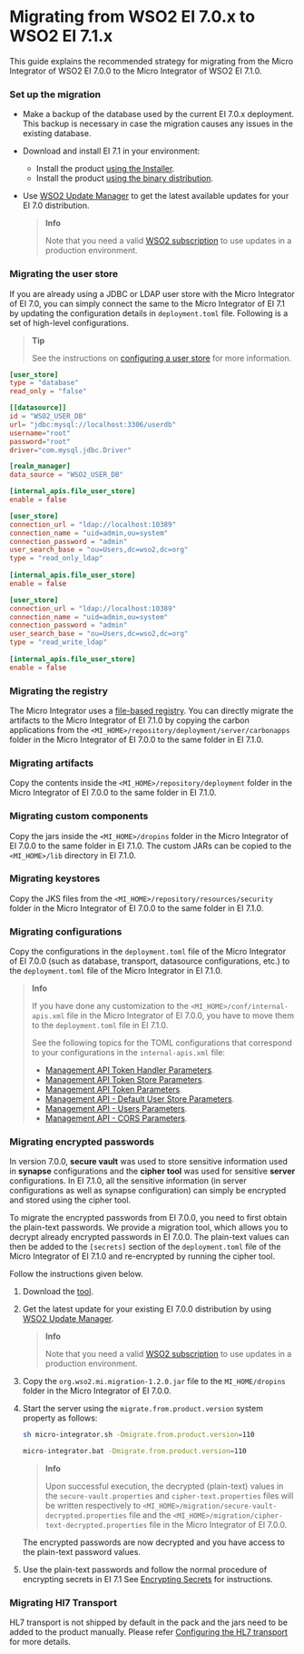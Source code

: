 # Migrating from WSO2 EI 7.0.x to WSO2 EI 7.1.x

This guide explains the recommended strategy for migrating from the Micro Integrator of WSO2 EI 7.0.0 to the Micro Integrator of WSO2 EI 7.1.0.

### Set up the migration

-	Make a backup of the database used by the current EI 7.0.x deployment. This backup is necessary in case the migration causes any issues in the existing database.
-	Download and install EI 7.1 in your environment:

	 -	Install the product [using the Installer](https://ei.docs.wso2.com/en/7.1.0/micro-integrator/setup/installation/install_in_vm_installer/).
	 -	Install the product [using the binary distribution](https://ei.docs.wso2.com/en/7.1.0/micro-integrator/setup/installation/install_in_vm_binary/).

-	Use [WSO2 Update Manager](https://updates.docs.wso2.com/en/latest/) to get the latest available updates for your EI 7.0 distribution.

	 >**Info**
	 >
	 >	Note that you need a valid [WSO2 subscription](https://wso2.com/subscription) to use updates in a production environment.

### Migrating the user store

If you are already using a JDBC or LDAP user store with the Micro Integrator of EI 7.0, you can simply connect the same to the Micro Integrator of EI 7.1 by updating the configuration details in `deployment.toml` file. Following is a set of high-level configurations. 

>**Tip**
>
>See the instructions on [configuring a user store](https://ei.docs.wso2.com/en/7.1.0/micro-integrator/setup/user_stores/setting_up_a_userstore/) for more information.

```toml tab='RDBMS User Store'
[user_store]
type = "database"
read_only = "false"

[[datasource]]
id = "WSO2_USER_DB"
url= "jdbc:mysql://localhost:3306/userdb"
username="root"
password="root"
driver="com.mysql.jdbc.Driver"

[realm_manager]
data_source = "WSO2_USER_DB" 

[internal_apis.file_user_store]
enable = false
```

```toml tab='Read-Only LDAP User Store'
[user_store]
connection_url = "ldap://localhost:10389"  
connection_name = "uid=admin,ou=system"
connection_password = "admin"  
user_search_base = "ou=Users,dc=wso2,dc=org"
type = "read_only_ldap"
   
[internal_apis.file_user_store]
enable = false
```

```toml tab='Read-Write LDAP User Store'
[user_store]
connection_url = "ldap://localhost:10389"  
connection_name = "uid=admin,ou=system"
connection_password = "admin"  
user_search_base = "ou=Users,dc=wso2,dc=org"
type = "read_write_ldap"
   
[internal_apis.file_user_store]
enable = false
```

### Migrating the registry
The Micro Integrator uses a [file-based registry](https://ei.docs.wso2.com/en/7.1.0/micro-integrator/setup/deployment/file_based_registry/). You can directly migrate the artifacts to the Micro Integrator of EI 7.1.0 by copying the carbon applications from the `<MI_HOME>/repository/deployment/server/carbonapps` folder in the Micro Integrator of EI 7.0.0 to the same folder in EI 7.1.0. 

### Migrating artifacts
Copy the contents inside the `<MI_HOME>/repository/deployment` folder in the Micro Integrator of EI 7.0.0 to the same folder in EI 7.1.0.

### Migrating custom components
Copy the jars inside the `<MI_HOME>/dropins` folder in the Micro Integrator of EI 7.0.0 to the same folder in EI 7.1.0. The custom JARs can be copied to the `<MI_HOME>/lib` directory in EI 7.1.0.

### Migrating keystores
Copy the JKS files from the `<MI_HOME>/repository/resources/security` folder in the Micro Integrator of EI 7.0.0 to the same folder in EI 7.1.0.

### Migrating configurations
Copy the configurations in the `deployment.toml` file of the Micro Integrator of EI 7.0.0 (such as database, transport, datasource configurations, etc.) to the `deployment.toml` file of the Micro Integrator in EI 7.1.0.

>**Info**
>
>If you have done any customization to the `<MI_HOME>/conf/internal-apis.xml` file in the Micro Integrator of EI 7.0.0, you have to move them to the `deployment.toml` file in EI 7.1.0. 
>
>See the following topics for the TOML configurations that correspond to your configurations in the `internal-apis.xml` file:
>
>-	[Management API Token Handler Parameters](https://ei.docs.wso2.com/en/7.1.0/micro-integrator/references/config-catalog/#management-api-token-handler).
>-	[Management API Token Store Parameters](https://ei.docs.wso2.com/en/7.1.0/micro-integrator/references/config-catalog/#management-api-token-store).
>-	[Management API Token Parameters](https://ei.docs.wso2.com/en/7.1.0/micro-integrator/references/config-catalog/#management-api-token).
>-	[Management API - Default User Store Parameters](https://ei.docs.wso2.com/en/7.1.0/micro-integrator/references/config-catalog/#management-api-default-user-store).
>-	[Management API - Users Parameters](https://ei.docs.wso2.com/en/7.1.0/micro-integrator/references/config-catalog/#management-api-users).
>-	[Management API - CORS Parameters](https://ei.docs.wso2.com/en/7.1.0/micro-integrator/references/config-catalog/#management-api-cors).

### Migrating encrypted passwords

In version 7.0.0, **secure vault** was used to store sensitive information used in **synapse** configurations and the **cipher tool** was used for sensitive **server** configurations. In EI 7.1.0, all the sensitive information (in server configurations as well as synapse configuration) can simply be encrypted and stored using the cipher tool.

To migrate the encrypted passwords from EI 7.0.0, you need to first obtain the plain-text passwords. We provide a migration tool, which allows you to decrypt already encrypted passwords in EI 7.0.0.  The plain-text values can then be added to the `[secrets]` section of the `deployment.toml` file of the Micro Integrator of EI 7.1.0 and re-encrypted by running the cipher tool. 

Follow the instructions given below.

1. Download the [tool](https://github.com/wso2-docs/WSO2_EI/blob/master/migration-client/org.wso2.mi.migration-1.2.0.jar).
2. Get the latest update for your existing EI 7.0.0 distribution by using [WSO2 Update Manager](https://updates.docs.wso2.com/en/latest/).

    >**Info**
    > 
	>	Note that you need a valid [WSO2 subscription](https://wso2.com/subscription) to use updates in a production environment.

3. Copy the `org.wso2.mi.migration-1.2.0.jar` file to the `MI_HOME/dropins` folder in the Micro Integrator of EI 7.0.0.

4. Start the server using the `migrate.from.product.version` system property as follows:

	```bash tab='On Linux/Unix'
	sh micro-integrator.sh -Dmigrate.from.product.version=110
	```
	
	```bash tab='On Windows'
	micro-integrator.bat -Dmigrate.from.product.version=110
	```

    >**Info**
	>
    >Upon successful execution, the decrypted (plain-text) values in the `secure-vault.properties` and `cipher-text.properties` files will be written respectively to `<MI_HOME>/migration/secure-vault-decrypted.properties` file and the `<MI_HOME>/migration/cipher-text-decrypted.properties` file in the Micro Integrator of EI 7.0.0.

	The encrypted passwords are now decrypted and you have access to the plain-text password values.

5.	Use the plain-text passwords and follow the normal procedure of encrypting secrets in EI 7.1 See [Encrypting Secrets](https://ei.docs.wso2.com/en/7.1.0/micro-integrator/setup/security/encrypting_plain_text/) for instructions.

### Migrating Hl7 Transport

HL7 transport is not shipped by default in the pack and the jars need to be added to the product manually. Please 
refer [Configuring the HL7 transport](https://ei.docs.wso2.com/en/7.1.0/micro-integrator/setup/transport_configurations/configuring-transports/#configuring-the-hl7-transport) for more details.
